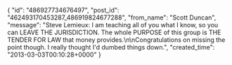  {
   "id": "486927734676497",
   "post_id": "462493170453287_486919824677288",
   "from_name": "Scott Duncan",
   "message": "Steve Lemieux: I am teaching all of you what I know, so you can LEAVE THE JURISDICTION. The whole PURPOSE of this group is THE TENDER FOR LAW that money provides.\n\nCongratulations on missing the point though. I really thought I'd dumbed things down.",
   "created_time": "2013-03-03T00:10:28+0000"
 }
